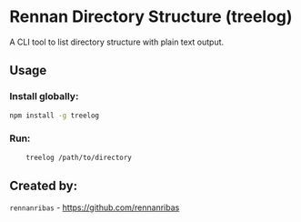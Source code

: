 # Rennan Directory Structure (treelog)

A CLI tool to list directory structure with plain text output.

## Usage

### Install globally:

```bash
npm install -g treelog
```

### Run:

```bash
    treelog /path/to/directory
```

## Created by:

`rennanribas` - https://github.com/rennanribas
